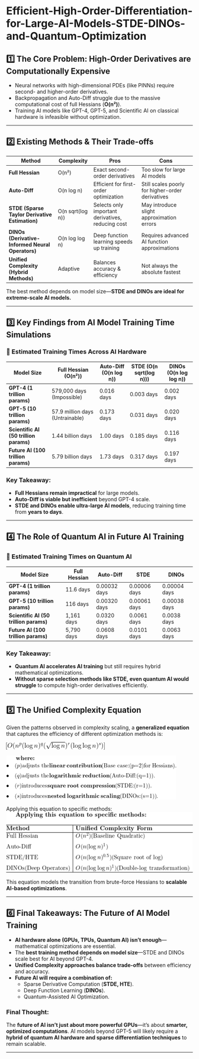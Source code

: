 # Efficient-High-Order-Differentiation-for-Large-AI-Models-STDE-DINOs-and-Quantum-Optimization

## 1️⃣ The Core Problem: High-Order Derivatives are Computationally Expensive
- Neural networks with high-dimensional PDEs (like PINNs) require second- and higher-order derivatives.
- Backpropagation and Auto-Diff struggle due to the massive computational cost of full Hessians (**O(n²)**).
- Training AI models like GPT-4, GPT-5, and Scientific AI on classical hardware is infeasible without optimization.

---

## 2️⃣ Existing Methods & Their Trade-offs

| **Method** | **Complexity** | **Pros** | **Cons** |
|------------|--------------|------------------|------------------|
| **Full Hessian** | O(n²) | Exact second-order derivatives | Too slow for large AI models |
| **Auto-Diff** | O(n log n) | Efficient for first-order optimization | Still scales poorly for higher-order derivatives |
| **STDE (Sparse Taylor Derivative Estimation)** | O(n sqrt(log n)) | Selects only important derivatives, reducing cost | May introduce slight approximation errors |
| **DINOs (Derivative-Informed Neural Operators)** | O(n log log n) | Deep function learning speeds up training | Requires advanced AI function approximations |
| **Unified Complexity (Hybrid Methods)** | Adaptive | Balances accuracy & efficiency | Not always the absolute fastest |

The best method depends on model size—**STDE and DINOs are ideal for extreme-scale AI models.**

---

## 3️⃣ Key Findings from AI Model Training Time Simulations

### 📌 Estimated Training Times Across AI Hardware

| **Model Size** | **Full Hessian (O(n²))** | **Auto-Diff (O(n log n))** | **STDE (O(n sqrt(log n)))** | **DINOs (O(n log log n))** |
|---------------|--------------------------|---------------------------|----------------------------|----------------------------|
| **GPT-4 (1 trillion params)** | 579,000 days (Impossible) | 0.016 days | 0.003 days | 0.002 days |
| **GPT-5 (10 trillion params)** | 57.9 million days (Untrainable) | 0.173 days | 0.031 days | 0.020 days |
| **Scientific AI (50 trillion params)** | 1.44 billion days | 1.00 days | 0.185 days | 0.116 days |
| **Future AI (100 trillion params)** | 5.79 billion days | 1.73 days | 0.317 days | 0.197 days |

### **Key Takeaway:**
- **Full Hessians remain impractical** for large models.
- **Auto-Diff is viable but inefficient** beyond GPT-4 scale.
- **STDE and DINOs enable ultra-large AI models**, reducing training time from **years to days**.

---

## 4️⃣ The Role of Quantum AI in Future AI Training

### 📌 Estimated Training Times on Quantum AI

| **Model Size** | **Full Hessian** | **Auto-Diff** | **STDE** | **DINOs** |
|---------------|------------------|--------------|----------|----------|
| **GPT-4 (1 trillion params)** | 11.6 days | 0.00032 days | 0.00006 days | 0.00004 days |
| **GPT-5 (10 trillion params)** | 116 days | 0.00320 days | 0.00061 days | 0.00038 days |
| **Scientific AI (50 trillion params)** | 1,161 days | 0.0320 days | 0.0061 days | 0.0038 days |
| **Future AI (100 trillion params)** | 5,790 days | 0.0608 days | 0.0101 days | 0.0063 days |

### **Key Takeaway:**
- **Quantum AI accelerates AI training** but still requires hybrid mathematical optimizations.
- **Without sparse selection methods like STDE, even quantum AI would struggle** to compute high-order derivatives efficiently.

---

## 5️⃣ The Unified Complexity Equation

Given the patterns observed in complexity scaling, a **generalized equation** that captures the efficiency of different optimization methods is:

![Equation](https://github.com/eesb99/Efficient-High-Order-Differentiation-for-Large-AI-Models-STDE-DINOs-and-Quantum-Optimization/blob/main/CodeCogsEqn1.png)

![parameters](https://github.com/eesb99/Efficient-High-Order-Differentiation-for-Large-AI-Models-STDE-DINOs-and-Quantum-Optimization/blob/main/CodeCogsEqn.png)

Applying this equation to specific methods:
![table](https://github.com/eesb99/Efficient-High-Order-Differentiation-for-Large-AI-Models-STDE-DINOs-and-Quantum-Optimization/blob/main/codetable.png)

This equation models the transition from brute-force Hessians to **scalable AI-based optimizations**.

---

## 6️⃣ Final Takeaways: The Future of AI Model Training
- **AI hardware alone (GPUs, TPUs, Quantum AI) isn’t enough**—mathematical optimizations are essential.
- The **best training method depends on model size**—STDE and DINOs scale best for AI beyond GPT-4.
- **Unified Complexity approaches balance trade-offs** between efficiency and accuracy.
- **Future AI will require a combination of:**
   - Sparse Derivative Computation (**STDE, HTE**).
   - Deep Function Learning (**DINOs**).
   - Quantum-Assisted AI Optimization.

### **Final Thought:**
The **future of AI isn’t just about more powerful GPUs**—it’s about **smarter, optimized computations**.
AI models beyond GPT-5 will likely require a **hybrid of quantum AI hardware and sparse differentiation techniques** to remain scalable.

---

